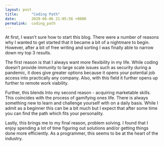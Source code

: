 ```yaml
---
layout: post
title:      "Coding Path"
date:       2020-06-06 21:05:56 +0000
permalink:  coding_path
---
```


At first, I wasn’t sure how to start this blog.  There were a number of reasons why I wanted to get started that it became a bit of a nightmare to begin.  However, after a bit of free writing and sorting I was finally able to  narrow down my top 3 results.

The first reason is that I always want more flexibility in my life. While coding doesn’t provide immunity to large scale issues such as security during a pandemic, it does give greater options because it opens your potential job access into practically any company.  Also, with this field it further opens up further to remote work viability.  

Further, this blends Into my second reason - acquiring marketable skills.  This coincides with the process of gamifying ones life.  There is always something new to learn and challenge yourself with on a daily basis.  While I admit as a beginner this can be a bit much but I expect that after some time you can find the path which fits your personality.

Lastly, this brings me to my final reason, problem solving.  I found that I enjoy spending a lot of  time figuring out solutions and/or getting things done more efficiently.  As a programmer, this seems to be at the heart of the industry.  
